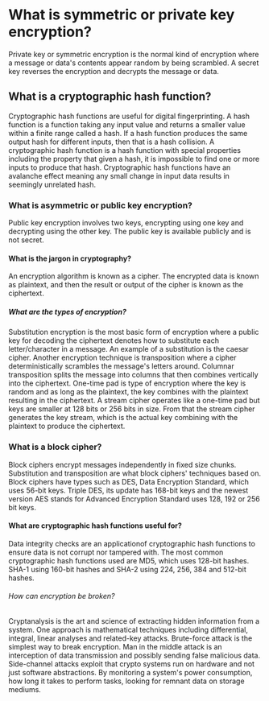 # What is symmetric or private key encryption?

Private key or symmetric encryption is the normal kind of encryption where a message or data's contents appear random by being scrambled. A secret key reverses the encryption and decrypts the message or data.

## What is a cryptographic hash function?

Cryptographic hash functions are useful for digital fingerprinting. A hash function is a function taking any input value and returns a smaller value within a finite range called a hash. If a hash function produces the same output hash for different inputs, then that is a hash collision. A cryptographic hash function is a hash function with special properties including the property that given a hash, it is impossible to find one or more inputs to produce that hash. Cryptographic hash functions have an avalanche effect meaning any small change in input data results in seemingly unrelated hash.

### What is asymmetric or public key encryption?

Public key encryption involves two keys, encrypting using one key and decrypting using the other key. The public key is available publicly and is not secret.

#### What is the jargon in cryptography?

An encryption algorithm is known as a cipher. The encrypted data is known as plaintext, and then the result or output of the cipher is known as the ciphertext.

##### What are the types of encryption?

Substitution encryption is the most basic form of encryption where a public key for decoding the ciphertext denotes how to substitute each letter/character in a message. An example of a substitution is the caesar cipher. Another encryption technique is transposition where a cipher deterministically scrambles the message's letters around. Columnar transposition splits the message into columns that then combines vertically into the ciphertext. One-time pad is type of encryption where the key is random and as long as the plaintext, the key combines with the plaintext resulting in the ciphertext. A stream cipher operates like a one-time pad but keys are smaller at 128 bits or 256 bits in size. From that the stream cipher generates the key stream, which is the actual key combining with the plaintext to produce the ciphertext.

### What is a block cipher?

Block ciphers encrypt messages independently in fixed size chunks. Substitution and transposition are what block ciphers' techniques based on. Block ciphers have types such as DES, Data Encryption Standard, which uses 56-bit keys. Triple DES, its update has 168-bit keys and the newest version AES stands for Advanced Encryption Standard uses 128, 192 or 256 bit keys.

#### What are cryptographic hash functions useful for?

Data integrity checks are an applicationof cryptographic hash functions to ensure data is not corrupt nor tampered with. The most common cryptographic hash functions used are MD5, which uses 128-bit hashes. SHA-1 using 160-bit hashes and SHA-2 using 224, 256, 384 and 512-bit hashes.

###### How can encryption be broken?

Cryptanalysis is the art and science of extracting hidden information from a system. One approach is mathematical techniques including differential, integral, linear analyses and related-key attacks. Brute-force attack is the simplest way to break encryption. Man in the middle attack is an interception of data transmission and possibly sending false malicious data. Side-channel attacks exploit that crypto systems run on hardware and not just software abstractions. By monitoring a system's power consumption, how long it takes to perform tasks, looking for remnant data on storage mediums.
